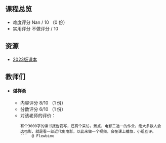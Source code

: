 ## 课程总览  
- 难度评分 Nan / 10 （0 份）  
- 实用评分 不做评分 / 10  

## 资源  
- [2023版课本](https://file.uhsea.com/2403/dfe28426c3447f9a839ca9e4c9cc73b4S2.pdf)  

## 教师们  
- #### 谌祥勇  
  - 内容评分 8/10 （1 份）  
  - 分数评分 6/10 （1 份）  
  - 对该老师的评价：  
    ```
    有个3000字的读书报告要写，还有个采访，景点，电影三选一的作业，绝大多数人会选电影，就是看一部近代史电影，以此来做一个视频，会在课上播放，小组互评。
    ```  @ Flewbimo
